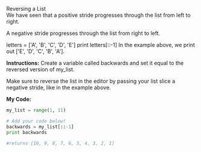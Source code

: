 Reversing a List<br>
We have seen that a positive stride progresses through the list from left to right.

A negative stride progresses through the list from right to left.

letters = ['A', 'B', 'C', 'D', 'E']
print letters[::-1]
In the example above, we print out ['E', 'D', 'C', 'B', 'A'].

**Instructions:**
Create a variable called backwards and set it equal to the reversed version of my_list.

Make sure to reverse the list in the editor by passing your list slice a negative stride, like in the example above.

**My Code:**
```python
my_list = range(1, 11)

# Add your code below!
backwards = my_list[::-1]
print backwards

#returns [10, 9, 8, 7, 6, 5, 4, 3, 2, 1]
```
